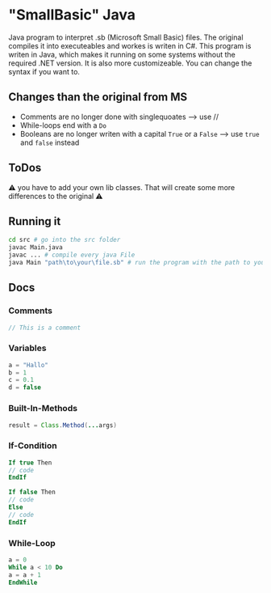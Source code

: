# "SmallBasic" Java

Java program to interpret .sb (Microsoft Small Basic) files.
The original compiles it into executeables and workes is writen in C#.
This program is writen in Java, which makes it running on some systems without the required .NET version.
It is also more customizeable. You can change the syntax if you want to.

## Changes than the original from MS

- Comments are no longer done with singlequoates --> use //
- While-loops end with a `Do`
- Booleans are no longer writen with a capital `True` or a `False` --> use `true` and `false` instead

## ToDos

⚠ you have to add your own lib classes. That will create some more differences to the original ⚠

## Running it

```bash
cd src # go into the src folder
javac Main.java
javac ... # compile every java File
java Main "path\to\your\file.sb" # run the program with the path to your .sb file in the args
```

## Docs

### Comments

```php
// This is a comment
```

### Variables

```php
a = "Hallo"
b = 1
c = 0.1
d = false
```

### Built-In-Methods

```java
result = Class.Method(...args)
```

### If-Condition

```php
If true Then
// code
EndIf

If false Then
// code
Else
// code
EndIf
```

### While-Loop

```php
a = 0
While a < 10 Do
a = a + 1
EndWhile
```
